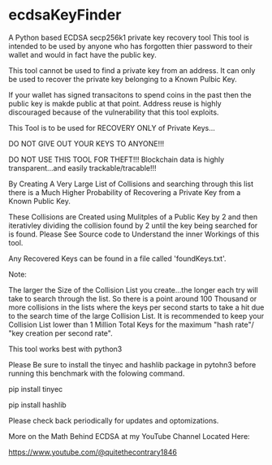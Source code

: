 # ecdsaKeyFinder

A Python based ECDSA secp256k1 private key recovery tool
This tool is intended to be used by anyone who has forgotten thier password to their wallet and would in fact have the public key.

This tool cannot be used to find a private key from an address.
It can only be used to recover the private key belonging to a Known Pulbic Key.

If your wallet has signed transacitons to spend coins in the past then the public key is makde public at that point. Address reuse is highly discouraged because of the vulnerability that this tool exploits.

This Tool is to be used for RECOVERY ONLY of Private Keys...

DO NOT GIVE OUT YOUR KEYS TO ANYONE!!!

DO NOT USE THIS TOOL FOR THEFT!!! Blockchain data is highly transparent...and easily trackable/tracable!!!

By Creating A Very Large List of Collisions and searching through this list there is a Much Higher Probability of Recovering a Private Key from a Known Public Key.

These Collisions are Created using Mulitples of a Public Key by 2 and then iterativley dividing the collision found by 2 until the key being searched for is found.
Please See Source code to Understand the inner Workings of this tool.

Any Recovered Keys can be found in a file called 'foundKeys.txt'.

Note:

The larger the Size of the Collision List you create...the longer each try will take to search through the list. So there is a point around 100 Thousand or more collisions in the lists where the keys per second starts to take a hit due to the search time of the large Collision List. It is recommended to keep your Collision List lower than 1 Million Total Keys for the maximum "hash rate"/ "key creation per second rate".

This tool works best with python3

Please Be sure to install the tinyec and hashlib package in pytohn3 before running this benchmark with the folowing command.

pip install tinyec


pip install hashlib


Please check back periodically for updates and optomizations.

More on the Math Behind ECDSA at my YouTube Channel Located Here:

https://www.youtube.com/@quitethecontrary1846
